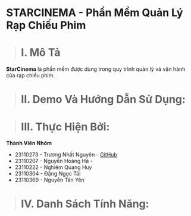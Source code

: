 # STARCINEMA - Phần Mềm Quản Lý Rạp Chiếu Phim

> # I. Mô Tả

**StarCinema** là phần mềm được dùng trong quy trình quản lý và vận hành của rạp chiếu phim.

> # II. Demo Và Hướng Dẫn Sử Dụng:

> # III. Thực Hiện Bởi:

**Thành Viên Nhóm**
+ 23110273 - Trương Nhất Nguyên - [GitHub](https://github.com/Nnguyen-dev2805)
+ 23110207 - Nguyễn Hoàng Hà - 
+ 23110222 - Nghiêm Quang Huy
+ 23110304 - Đặng Ngọc Tài
+ 23110369 - Nguyễn Tấn Yên


> # IV. Danh Sách Tính Năng:
